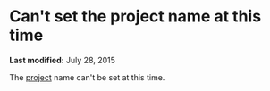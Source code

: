 
# Can't set the project name at this time

 **Last modified:** July 28, 2015

The  [project](b8bdf64f-5920-1ae9-16d0-b26d09524a30.md) name can't be set at this time.
